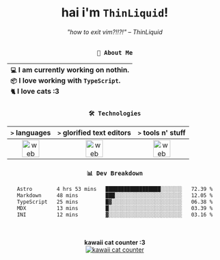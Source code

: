 <div align="center">
  
  # hai i'm `ThinLiquid`!
  ###### "how to exit vim?!!?!" – ThinLiquid
  
  ### `👤 About Me`

  | `💻`  I am currently working on **nothin**.<br/>`📦`  I love working with `TypeScript`.</br>`🐈`  I love cats :3 |
  |:---|

  
  ### `🛠️ Technologies`
  
  | `>` **languages**  | `>` **glorified text editors** | `>` **tools n' stuff** |
  |:------------------:|:------------------------------:|:----------------------:|
  | <img src="https://skillicons.dev/icons?i=ts,js,react" alt="web dev" height="40"/> | <img src="https://skillicons.dev/icons?i=vscode,neovim" alt="web dev" height="40"/> | <img src="https://skillicons.dev/icons?i=bash,git" alt="web dev" height="40"/> |
  
  ### `📊 Dev Breakdown`
  
  <!--START_SECTION:waka-->

```txt
Astro        4 hrs 53 mins   ██████████████████░░░░░░░   72.39 %
Markdown     48 mins         ███░░░░░░░░░░░░░░░░░░░░░░   12.05 %
TypeScript   25 mins         █▓░░░░░░░░░░░░░░░░░░░░░░░   06.38 %
MDX          13 mins         █░░░░░░░░░░░░░░░░░░░░░░░░   03.39 %
INI          12 mins         ▓░░░░░░░░░░░░░░░░░░░░░░░░   03.16 %
```

<!--END_SECTION:waka-->
  
  <br/><br/>
  <b>kawaii cat counter :3</b><br/>
  [![kawaii cat counter](https://count.getloli.com/get/@ThinLiquid?theme=moebooru)](https://moe-counter.glitch.me)
</div>
